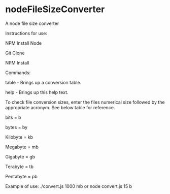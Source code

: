# nodeFileSizeConverter
A node file size converter

Instructions for use:

  NPM Install Node

  Git Clone

  NPM Install

Commands:

  table - Brings up a conversion table.

  help - Brings up this help text.

  To check file conversion sizes, enter the files numerical size followed by the appropriate acronym.  See below table for reference.

  bits = b

  bytes = by

  Kilobyte = kb

  Megabyte = mb

  Gigabyte = gb

  Terabyte = tb

  Pentabyte = pb

  Example of use: ./convert.js 1000 mb or node convert.js 15 b

